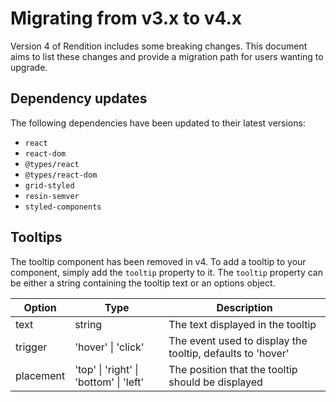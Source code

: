 # Migrating from v3.x to v4.x

Version 4 of Rendition includes some breaking changes. This document aims to
list these changes and provide a migration path for users wanting to upgrade.

## Dependency updates

The following dependencies have been updated to their latest versions:
- `react`
- `react-dom`
- `@types/react`
- `@types/react-dom`
- `grid-styled`
- `resin-semver`
- `styled-components`

## Tooltips
The tooltip component has been removed in v4. To add a tooltip to your
component, simply add the `tooltip` property to it.
The `tooltip` property can be either a string containing the tooltip text or an
options object.

| Option | Type | Description |
--- | --- | ---
text | string | The text displayed in the tooltip
trigger | 'hover' &#124; 'click' | The event used to display the tooltip, defaults to 'hover'
placement | 'top' &#124; 'right' &#124; 'bottom' &#124; 'left' | The position that the tooltip should be displayed

 
